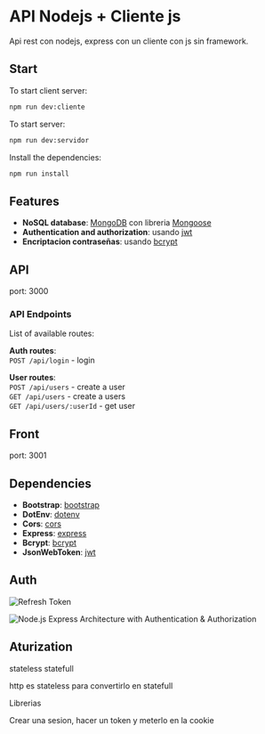 # API Nodejs + Cliente js

Api rest con nodejs, express con un cliente con js sin framework.

## Start

To start client server:

```bash
npm run dev:cliente
```

To start server:

```bash
npm run dev:servidor
```

Install the dependencies:

```bash
npm run install
```

## Features

- **NoSQL database**: [MongoDB](https://www.mongodb.com) con libreria [Mongoose](https://mongoosejs.com)
- **Authentication and authorization**: usando [jwt](https://jwt.io/)
- **Encriptacion contraseñas**: usando [bcrypt](https://bcrypt-generator.com/)

## API

port: 3000

### API Endpoints

List of available routes:

**Auth routes**:\
`POST /api/login` - login

**User routes**:\
`POST /api/users` - create a user\
`GET /api/users` - create a users\
`GET /api/users/:userId` - get user

## Front

port: 3001

## Dependencies

- **Bootstrap**: [bootstrap](https://getbootstrap.com/)
- **DotEnv**: [dotenv](https://www.npmjs.com/package/dotenv)
- **Cors**: [cors](https://www.npmjs.com/package/cors)
- **Express**: [express](https://expressjs.com/)
- **Bcrypt**: [bcrypt](https://bcrypt-generator.com/)
- **JsonWebToken**: [jwt](https://www.npmjs.com/package/jsonwebtoken)

## Auth

![Refresh Token](./servidor/static/jwt-refresh-token-node-js-example-flow.png)

![Node.js Express Architecture with Authentication & Authorization](./servidor/static/node-js-mongodb-jwt-authentication-architecture.png)

## Aturization

stateless statefull

http es stateless para convertirlo en statefull

Librerias

Crear una sesion, hacer un token y meterlo en la cookie
